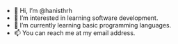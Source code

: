 - 👋 Hi, I’m @hanisthrh
- 👀 I’m interested in learning software development.
- 🌱 I’m currently learning basic programming languages.
- 📫 You can reach me at my email address.

<!---
hanisthrh/hanisthrh is a ✨ special ✨ repository because its `README.md` (this file) appears on your GitHub profile.
You can click the Preview link to take a look at your changes.
--->
